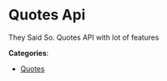 # Quotes Api


They Said So. Quotes API with lot of features



**Categories**:

- [Quotes](https://github.com/apis-list/apis-list#quotes)



